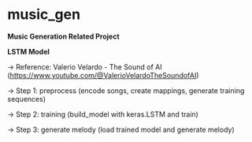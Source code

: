 # music_gen
**Music Generation Related Project**

**LSTM Model**
  
  -> Reference: Valerio Velardo - The Sound of AI (https://www.youtube.com/@ValerioVelardoTheSoundofAI)
  
  -> Step 1: preprocess (encode songs, create mappings, generate training sequences)
  
  -> Step 2: training (build_model with keras.LSTM and train)
  
  -> Step 3: generate melody (load trained model and generate melody)
